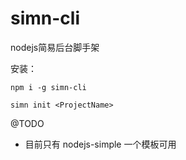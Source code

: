 # simn-cli
nodejs简易后台脚手架

安装：
```
npm i -g simn-cli

simn init <ProjectName>
```

@TODO

* 目前只有 nodejs-simple 一个模板可用
